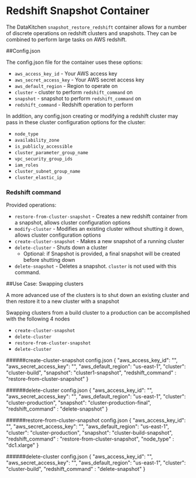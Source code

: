 # Redshift Snapshot Container

The DataKitchen `snapshot_restore_redshift` container allows for a number of discrete operations on redshift clusters and snapshots. They can be combined to perform large tasks on AWS redshift.

##Config.json

The config.json file for the container uses these options:
	
* `aws_access_key_id` - Your AWS access key
* `aws_secret_access_key` - Your AWS secret access key
* `aws_default_region` - Region to operate on
* `cluster` - cluster to perform `redshift_command` on
* `snapshot` - snapshot to perform `redshift_command` on
* `redshift_command` - Redshift operation to perform

In addition, any config.json creating or modifying a redshift cluster may pass in these cluster configuration options for the cluster:

* `node_type`
* `availability_zone`
* `is_publicly_accessible`
* `cluster_parameter_group_name` 
* `vpc_security_group_ids`
* `iam_roles`
* `cluster_subnet_group_name` 
* `cluster_elastic_ip` 

### Redshift command

Provided operations:

* `restore-from-cluster-snapshot` - Creates a new redshift container from a snapshot, allows cluster configuration options
* `modify-cluster` - Modifies an existing cluster without shutting it down, allows cluster configuration options 
* `create-cluster-snapshot` - Makes a new snapshot of a running cluster
* `delete-cluster` - Shuts down a cluster
    * Optional: if Snapshot is provided, a final snapshot will be created before shutting down
* `delete-snapshot` - Deletes a snapshot. `cluster` is not used with this command.

##Use Case: Swapping clusters

A more advanced use of the clusters is to shut down an existing cluster and then restore it to a new cluster with a snapshot

Swapping clusters from a build cluster to a production can be accomplished with the following 4 nodes
  
* `create-cluster-snapshot`
* `delete-cluster`
* `restore-from-cluster-snapshot`
* `delete-cluster`

######create-cluster-snapshot config.json
    {
        "aws_access_key_id": "",
        "aws_secret_access_key": "",
        "aws_default_region": "us-east-1",
        "cluster": "cluster-build",
        "snapshot": "cluster1-snapshot",
        "redshift_command" : "restore-from-cluster-snapshot"
    }

######delete-cluster config.json
    {
        "aws_access_key_id": "",
        "aws_secret_access_key": "",
        "aws_default_region": "us-east-1",
        "cluster": "cluster-production",
        "snapshot": "cluster-production-final",
        "redshift_command" : "delete-snapshot"
    }

######restore-from-cluster-snapshot config.json
    {
        "aws_access_key_id": "",
        "aws_secret_access_key": "",
        "aws_default_region": "us-east-1",
        "cluster": "cluster-production",
        "snapshot": "cluster-build-snapshot",
        "redshift_command" : "restore-from-cluster-snapshot",
        "node_type" : "dc1.xlarge"
    }

######delete-cluster config.json
    {
        "aws_access_key_id": "",
        "aws_secret_access_key": "",
        "aws_default_region": "us-east-1",
        "cluster": "cluster-build",
        "redshift_command" : "delete-snapshot"
    }

